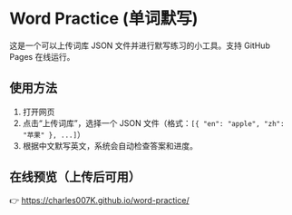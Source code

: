 # Word Practice (单词默写)

这是一个可以上传词库 JSON 文件并进行默写练习的小工具。支持 GitHub Pages 在线运行。

## 使用方法

1. 打开网页
2. 点击“上传词库”，选择一个 JSON 文件（格式：`[{ "en": "apple", "zh": "苹果" }, ...]`）
3. 根据中文默写英文，系统会自动检查答案和进度。

## 在线预览（上传后可用）

👉 https://charles007K.github.io/word-practice/
